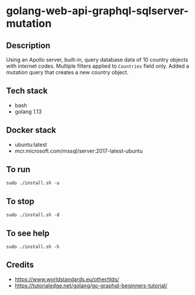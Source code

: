 # golang-web-api-graphql-sqlserver-mutation

## Description
Using an Apollo server, built-in, query database
data of 10 country objects with internet codes.
Multiple filters applied to `Countries` field only.
Added a mutation query that creates a new country
object.

## Tech stack
- bash
- golang 1.13

## Docker stack
- ubuntu:latest
- mcr.microsoft.com/mssql/server:2017-latest-ubuntu

## To run
`sudo ./install.sh -u`

## To stop
`sudo ./install.sh -d`

## To see help
`sudo ./install.sh -h`

## Credits
- https://www.worldstandards.eu/other/tlds/
- https://tutorialedge.net/golang/go-graphql-beginners-tutorial/
